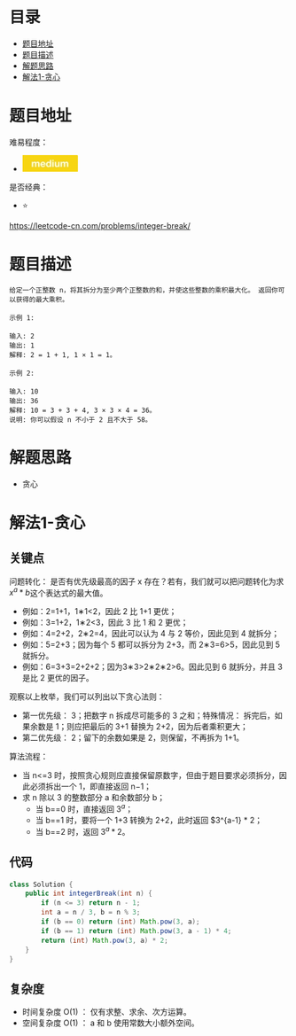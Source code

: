 # 目录
* [题目地址](#题目地址)
* [题目描述](#题目描述)
* [解题思路](#解题思路)
* [解法1-贪心](#解法1-贪心)



# 题目地址
难易程度：
- ![medium.jpg](../.images/medium.jpg)

是否经典：
- ⭐️

https://leetcode-cn.com/problems/integer-break/

# 题目描述
```$xslt
给定一个正整数 n，将其拆分为至少两个正整数的和，并使这些整数的乘积最大化。 返回你可以获得的最大乘积。

示例 1:

输入: 2
输出: 1
解释: 2 = 1 + 1, 1 × 1 = 1。

示例 2:

输入: 10
输出: 36
解释: 10 = 3 + 3 + 4, 3 × 3 × 4 = 36。
说明: 你可以假设 n 不小于 2 且不大于 58。

```


# 解题思路
- 贪心




# 解法1-贪心
## 关键点
问题转化： 是否有优先级最高的因子 x 存在？若有，我们就可以把问题转化为求 $x^a * b$这个表达式的最大值。
- 例如：2=1+1，1∗1<2，因此 2 比 1+1 更优；
- 例如：3=1+2，1∗2<3，因此 3 比 1 和 2 更优；
- 例如：4=2+2，2∗2=4，因此可以认为 4 与 2 等价，因此见到 4 就拆分；
- 例如：5=2+3；因为每个 5 都可以拆分为 2+3，而 2∗3=6>5，因此见到 5 就拆分。
- 例如：6=3+3=2+2+2；因为3∗3>2∗2∗2>6。因此见到 6 就拆分，并且 3 是比 2 更优的因子。

观察以上枚举，我们可以列出以下贪心法则：
- 第一优先级： 3；把数字 n 拆成尽可能多的 3 之和；特殊情况： 拆完后，如果余数是 1；则应把最后的 3+1 替换为 2+2，因为后者乘积更大；
- 第二优先级： 2；留下的余数如果是 2，则保留，不再拆为 1+1。

算法流程：
- 当 n<=3 时，按照贪心规则应直接保留原数字，但由于题目要求必须拆分，因此必须拆出一个 1，即直接返回 n−1；
- 求 n 除以 3 的整数部分 a 和余数部分 b；
    - 当 b==0 时，直接返回 $3^a$；
    - 当 b==1 时，要将一个 1+3 转换为 2+2，此时返回 $3^{a-1} * 2；
    - 当 b==2 时，返回 $3^a * 2$。

## 代码
```Java
class Solution {
    public int integerBreak(int n) {
        if (n <= 3) return n - 1;
        int a = n / 3, b = n % 3;
        if (b == 0) return (int) Math.pow(3, a);
        if (b == 1) return (int) Math.pow(3, a - 1) * 4;
        return (int) Math.pow(3, a) * 2;
    }
}
```


## 复杂度
- 时间复杂度 O(1) ： 仅有求整、求余、次方运算。
- 空间复杂度 O(1) ： a 和 b 使用常数大小额外空间。
